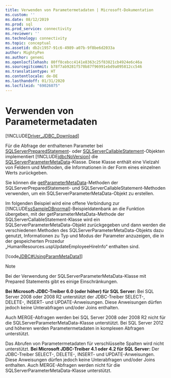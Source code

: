 ```yaml
---
title: Verwenden von Parametermetadaten | Microsoft-Dokumentation
ms.custom: ''
ms.date: 08/12/2019
ms.prod: sql
ms.prod_service: connectivity
ms.reviewer: ''
ms.technology: connectivity
ms.topic: conceptual
ms.assetid: db2c1957-91c6-4989-a07b-9f8be6d2033a
author: MightyPen
ms.author: genemi
ms.openlocfilehash: 80ff8cebcc4141e8363c25f83821cb4924e6c46a
ms.sourcegitcommit: b78f7ab9281f570b87f96991ebd9a095812cc546
ms.translationtype: HT
ms.contentlocale: de-DE
ms.lasthandoff: 01/31/2020
ms.locfileid: "69026075"
---
```

# <a name="using-parameter-metadata"></a>Verwenden von Parametermetadaten

[!INCLUDE[Driver_JDBC_Download](../../includes/driver_jdbc_download.md)]

Für die Abfrage der enthaltenen Parameter bei [SQLServerPreparedStatement](../../connect/jdbc/reference/sqlserverpreparedstatement-class.md)- oder [SQLServerCallableStatement](../../connect/jdbc/reference/sqlservercallablestatement-class.md)-Objekten implementiert [!INCLUDE[jdbcNoVersion](../../includes/jdbcnoversion_md.md)] die [SQLServerParameterMetaData](../../connect/jdbc/reference/sqlserverparametermetadata-class.md)-Klasse. Diese Klasse enthält eine Vielzahl von Feldern und Methoden, die Informationen in der Form eines einzelnen Werts zurückgeben.

Sie können die [getParameterMetaData](../../connect/jdbc/reference/getparametermetadata-method-sqlserverpreparedstatement.md)-Methoden der SQLServerPreparedStatement- und SQLServerCallableStatement-Methoden verwenden, um ein SQLServerParameterMetaData-Objekt zu erstellen.

Im folgenden Beispiel wird eine offene Verbindung zur [!INCLUDE[ssSampleDBnormal](../../includes/sssampledbnormal_md.md)]-Beispieldatenbank an die Funktion übergeben, mit der getParameterMetaData-Methode der SQLServerCallableStatement-Klasse wird ein SQLServerParameterMetaData-Objekt zurückgegeben und dann werden die verschiedenen Methoden des SQLServerParameterMetaData-Objekts dazu genutzt, Informationen zu Typ und Modus der Parameter anzuzeigen, die in der gespeicherten Prozedur „HumanResources.uspUpdateEmployeeHireInfo“ enthalten sind.

[!code[JDBC#UsingParamMetaData1](../../connect/jdbc/codesnippet/Java/using-parameter-metadata_1.java)]  

> [!NOTE]  
> Bei der Verwendung der SQLServerParameterMetaData-Klasse mit Prepared Statements gibt es einige Einschränkungen.
>
> **Bei Microsoft-JDBC-Treiber 6.0 (oder höher) für SQL Server:** Bei SQL Server 2008 oder 2008 R2 unterstützt der JDBC-Treiber SELECT-, DELETE-, INSERT- und UPDATE-Anweisungen. Diese Anweisungen dürfen jedoch keine Unterabfragen und/oder Joins enthalten.

Auch MERGE-Abfragen werden bei SQL Server 2008 oder 2008 R2 nicht für die SQLServerParameterMetaData-Klasse unterstützt. Bei SQL Server 2012 und höheren werden Parametermetadaten in komplexen Abfragen unterstützt.

Das Abrufen von Parametermetadaten für verschlüsselte Spalten wird nicht unterstützt. **Bei Microsoft JDBC-Treiber 4.1 oder 4.2 für SQL Server:** Der JDBC-Treiber SELECT-, DELETE-, INSERT- und UPDATE-Anweisungen. Diese Anweisungen dürfen jedoch keine Unterabfragen und/oder Joins enthalten. Auch MERGE-Abfragen werden nicht für die SQLServerParameterMetaData-Klasse unterstützt.
